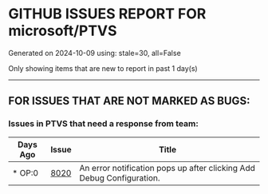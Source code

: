 
# GITHUB ISSUES REPORT FOR microsoft/PTVS


Generated on 2024-10-09 using: stale=30, all=False


Only showing items that are new to report in past 1 day(s)


---

## FOR ISSUES THAT ARE NOT MARKED AS BUGS:


### Issues in PTVS that need a response from team:

| Days Ago | Issue | Title |
| --- | --- | --- |
 | \* OP:0  |[8020](https://github.com/microsoft/PTVS/issues/8020 "An error notification pops up after clicking Add Debug Configuration.")  |An error notification pops up after clicking Add Debug Configuration. |




















